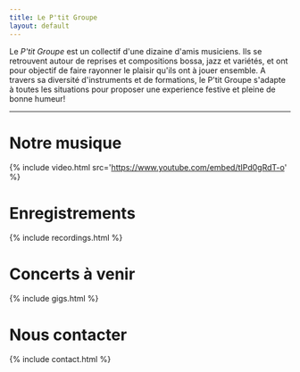 ```yaml
---
title: Le P'tit Groupe
layout: default
---
```


Le _P'tit Groupe_ est un collectif d'une dizaine d'amis musiciens. Ils se retrouvent autour de reprises et compositions bossa, jazz et variétés, et ont pour objectif de faire rayonner le plaisir qu'ils ont à jouer ensemble. A travers sa diversité d'instruments et de formations, le P'tit Groupe s'adapte à toutes les situations pour proposer une experience festive et pleine de bonne humeur!

---

# Notre musique

{% include video.html src='https://www.youtube.com/embed/tIPd0gRdT-o' %}

# Enregistrements

{% include recordings.html %}

# Concerts à venir

{% include gigs.html %}

# Nous contacter

{% include contact.html %}